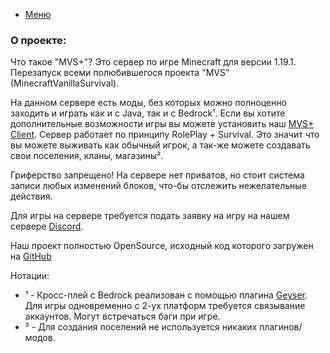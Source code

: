 - [Меню](/)
### О проекте:

Что такое "MVS+"? Это сервер по игре Minecraft для версии 1.19.1. Перезапуск всеми полюбившегося проекта "MVS"(MinecraftVanillaSurvival).

На данном сервере есть моды, без которых можно полноценно заходить и играть как и с Java, так и с Bedrock¹. Если вы хотите дополнительные возможности игры вы можете установить наш [MVS+ Client](/wiki/client).
Сервер работает по принципу RolePlay + Survival. Это значит что вы можете выживать как обычный игрок, а так-же можете создавать свои поселения, кланы, магазины².

Гриферство запрещено! На сервере нет приватов, но стоит система записи любых изменений блоков, что-бы отслежить нежелательные действия.

Для игры на сервере требуется подать заявку на игру на нашем сервере [Discord](/discord). 

Наш проект полностью OpenSource, исходный код которого загружен на [GitHub](https://github.com/MVSPlus)


Нотации:
- ¹ - Кросс-плей с Bedrock реализован с помощью плагина [Geyser](https://geysermc.org). Для игры одновременно с 2-ух платформ требуется связывание аккаунтов. Могут встречаться баги при игре.
- ² - Для создания поселений не используется никаких плагинов/модов.
